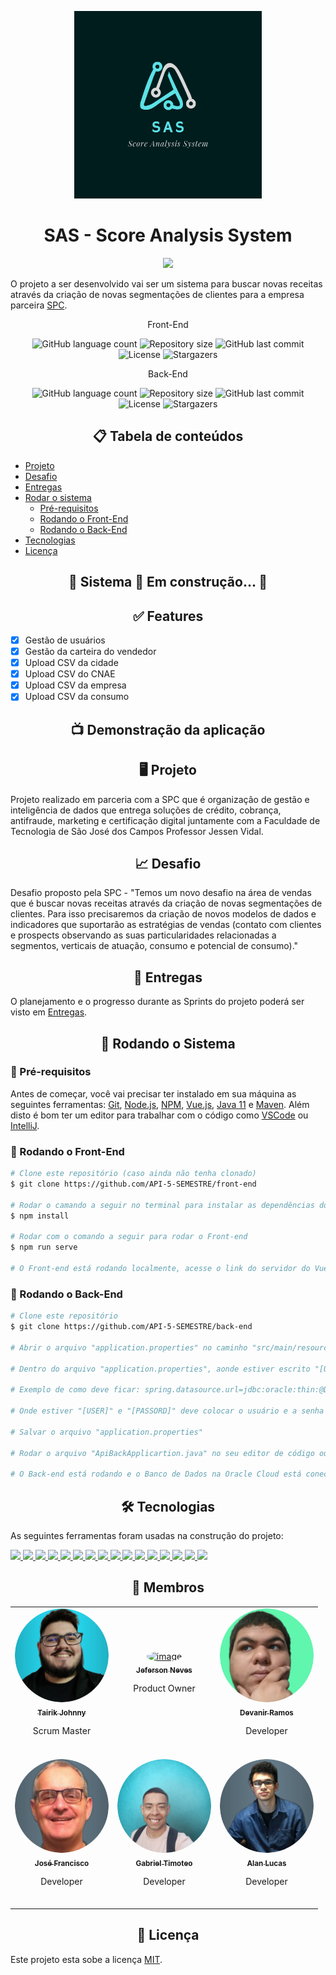 <p align="center"> <img src="logo/logo.jpeg" alt="Sas" class="center" width=300/> </p>

<h1 align="center">SAS - Score Analysis System</h1>

<p align="center">
<a href="https://score-analysis-system-front.herokuapp.com/">
  <img src="https://img.shields.io/static/v1?label=Front-End&message=Clique_para_acessar&color=430098&style=for-the-badge&logo=heroku"/>
</a>
</p>

O projeto a ser desenvolvido vai ser um sistema para buscar novas receitas através da criação de novas
segmentações de clientes para a empresa parceira [SPC](https://www.spcbrasil.org.br/).

<p align="center">Front-End</p>
<p align="center">
  <img alt="GitHub language count" src="https://img.shields.io/github/languages/count/API-5-SEMESTRE/front-end?color=%2304D361">

  <img alt="Repository size" src="https://img.shields.io/github/repo-size/API-5-SEMESTRE/front-end">

  <img alt="GitHub last commit" src="https://img.shields.io/github/last-commit/API-5-SEMESTRE/front-end">
    
  <img alt="License" src="https://img.shields.io/badge/license-MIT-brightgreen">

   <img alt="Stargazers" src="https://img.shields.io/github/stars/API-5-SEMESTRE/front-end?style=social">
</p>
<p align="center">Back-End</p>
<p align="center">
  <img alt="GitHub language count" src="https://img.shields.io/github/languages/count/API-5-SEMESTRE/back-end?color=%2304D361">

  <img alt="Repository size" src="https://img.shields.io/github/repo-size/API-5-SEMESTRE/back-end">

  <img alt="GitHub last commit" src="https://img.shields.io/github/last-commit/API-5-SEMESTRE/back-end">
    
  <img alt="License" src="https://img.shields.io/badge/license-MIT-brightgreen">
 
  <img alt="Stargazers" src="https://img.shields.io/github/stars/API-5-SEMESTRE/back-end?style=social">
</p>

<h2 align="center">📋 Tabela de conteúdos</h2>

<!--ts-->
   * [Projeto](#projeto-)
   * [Desafio](#desafio-)
   * [Entregas](#entregas-)
   * [Rodar o sistema](#Rodando-o-Sistema-)
      * [Pré-requisitos](#pre-requisitos)
      * [Rodando o Front-End](#Rodando-o-Front-End)
      * [Rodando o Back-End](#Rodando-o-Back-End)
   * [Tecnologias](#tecnologias-)
   * [Licença](#licença-)
<!--te-->

<h2 align="center">🚧  Sistema 🚀 Em construção...  🚧</h2>

<h2 align="center">✅ Features</h2>

- [x] Gestão de usuários
- [x] Gestão da carteira do vendedor
- [x] Upload CSV da cidade
- [x] Upload CSV do CNAE
- [x] Upload CSV da empresa
- [x] Upload CSV da consumo

<h2 align="center">📺 Demonstração da aplicação</h2>

<h2 align="center">🖥 Projeto</h2>

Projeto realizado em parceria com a SPC que é organização de gestão e inteligência de dados que entrega soluções de crédito, cobrança, antifraude, marketing e certificação digital juntamente com a Faculdade de Tecnologia de São José dos Campos Professor Jessen Vidal.

<h2 align="center">📈 Desafio</h2>

Desafio proposto pela SPC - "Temos um novo desafio na área de vendas que é buscar novas receitas através da criação de novas segmentações de clientes. Para isso precisaremos da criação de novos modelos de dados e indicadores que suportarão as estratégias de vendas (contato com clientes e prospects observando as suas particularidades relacionadas a segmentos, verticais de atuação, consumo e potencial de consumo)."

<h2 align="center">💎 Entregas</h2>

O planejamento e o progresso durante as Sprints do projeto poderá ser visto em [Entregas](https://github.com/API-5-SEMESTRE/documentacao/wiki/Entregas).

<h2 align="center">🚀 Rodando o Sistema</h2>

<h3>📑 Pré-requisitos</h3>

Antes de começar, você vai precisar ter instalado em sua máquina as seguintes ferramentas:
[Git](https://git-scm.com), [Node.js](https://nodejs.org/en/), [NPM](https://www.npmjs.com/), [Vue.js](https://vuejs.org/), [Java 11](https://www.java.com/pt-BR/) e [Maven](https://maven.apache.org/).
Além disto é bom ter um editor para trabalhar com o código como [VSCode](https://code.visualstudio.com/) ou [IntelliJ](https://www.jetbrains.com/pt-br/idea/).

<h3>🎲 Rodando o Front-End</h3>

```bash
# Clone este repositório (caso ainda não tenha clonado)
$ git clone https://github.com/API-5-SEMESTRE/front-end

# Rodar o camando a seguir no terminal para instalar as dependências do NPM
$ npm install

# Rodar com o comando a seguir para rodar o Front-end
$ npm run serve

# O Front-end está rodando localmente, acesse o link do servidor do Vue.js
```

<h3>🎲 Rodando o Back-End</h3>

```bash
# Clone este repositório
$ git clone https://github.com/API-5-SEMESTRE/back-end

# Abrir o arquivo "application.properties" no caminho "src/main/resources/"

# Dentro do arquivo "application.properties", aonde estiver escrito "[URL]" apagar e colocar "jdbc:oracle:thin:@DB202203301935_medium?TNS_ADMIN=./key"

# Exemplo de como deve ficar: spring.datasource.url=jdbc:oracle:thin:@DB202203301935_medium?TNS_ADMIN=./key

# Onde estiver "[USER]" e "[PASSORD]" deve colocar o usuário e a senha

# Salvar o arquivo "application.properties"

# Rodar o arquivo "ApiBackApplicartion.java" no seu editor de código ou IDE

# O Back-end está rodando e o Banco de Dados na Oracle Cloud está conectado
```

<h2 align="center">🛠 Tecnologias</h2>

As seguintes ferramentas foram usadas na construção do projeto:

<a href="https://vuejs.org/">
  <img src="https://img.shields.io/static/v1?label=Vue.js&message=Front-End&color=4FC08D&style=for-the-badge&logo=Vue.js"/>
</a>
<a href="https://www.javascript.com/">
  <img src="https://img.shields.io/static/v1?label=JavaScript&message=Front-End&color=F7DF1E&style=for-the-badge&logo=JavaScript"/>
</a>
<a href="https://nodejs.org/en/">
<img src="https://img.shields.io/static/v1?label=Node.js&message=Front-End&color=339933&style=for-the-badge&logo=Node.js"/>
</a>
<a href="https://www.npmjs.com/">
<img src="https://img.shields.io/static/v1?label=NPM&message=Front-End&color=CB3837&style=for-the-badge&logo=npm"/>
</a>
<a href="https://www.java.com/pt-BR/">
<img src="https://img.shields.io/static/v1?label=Java_11&message=Back-End&color=007396&style=for-the-badge&logo=Java"/>
</a>
<a href="https://maven.apache.org/">
<img src="https://img.shields.io/static/v1?label=Maven&message=Back-End&color=C71A36&style=for-the-badge&logo=Apache Maven"/>
</a>
<a href="https://spring.io/projects/spring-boot">
<img src="https://img.shields.io/static/v1?label=Spring_Boot&message=Back-End&color=6DB33F&style=for-the-badge&logo=Spring"/>
</a>
<a href="https://www.python.org/">
  <img src="https://img.shields.io/static/v1?label=Python&message=Análise_de_Dados&color=3776AB&style=for-the-badge&logo=Python"/>
</a>
<a href="https://flask.palletsprojects.com/en/2.1.x/">
  <img src="https://img.shields.io/static/v1?label=Flask&message=Análise_de_Dados&color=000000&style=for-the-badge&logo=Flask"/>
</a>
<a href="https://pandas.pydata.org/">
  <img src="https://img.shields.io/static/v1?label=Pandas&message=Análise_de_Dados&color=150458&style=for-the-badge&logo=pandas"/>
</a>
<a href="https://git-scm.com/">
  <img src="https://img.shields.io/static/v1?label=Git&message=DevOps&color=F05032&style=for-the-badge&logo=Git"/>
</a>
<a href="https://github.com/">
  <img src="https://img.shields.io/static/v1?label=GitHub&message=DevOps&color=181717&style=for-the-badge&logo=GitHub"/>
</a>
<a href="https://github.com/">
  <img src="https://img.shields.io/static/v1?label=Postman&message=DevOps&color=FF6C37&style=for-the-badge&logo=Postman"/>
</a>
<a href="https://www.oracle.com/br/cloud/">
<img src="https://img.shields.io/static/v1?label=Oracle_Cloud&message=Banco_de_Dados&color=F80000&style=for-the-badge&logo=Oracle"/>
</a>
<a href="https://www.atlassian.com/br/software/jira">
  <img src="https://img.shields.io/static/v1?label=Jira&message=Processo&color=0052CC&style=for-the-badge&logo=Jira Software"/>
</a>
<a href="https://www.heroku.com/">
  <img src="https://img.shields.io/static/v1?label=Heroku&message=Hospedagem&color=430098&style=for-the-badge&logo=Heroku"/>
</a>

<h2 align="center">👥 Membros</h2>

<table>
    <tr>
        <td align="center">
            <a href="https://linkedin.com/in/tairik-nishimura/">
                <img style="border-radius: 50%;" src="./fotos/tairik.png" width="150px;" height="150px;" alt="image" />
                <br />
                <sub>
                    <b>Tairik Johnny</b>
                </sub>
            </a>
            <br />
            <p>Scrum Master</p>
            <br />
        </td>
        <td align="center">
            <a href="https://www.linkedin.com/in/jeferson-tadeu-das-neves-a98343190/">
                <img style="border-radius: 50%;" src="./fotos/" width="150px;" height="150px;" alt="image" />
                <br />
                <sub>
                    <b>Jeferson Neves</b>
                </sub>
            </a>
            <br />
            <p>Product Owner</p>
            <br />
        </td>
        <td align="center">
            <a href="https://linkedin.com/in/devanir-ramos-junior/">
                <img style="border-radius: 50%;" src="./fotos/devanir.png" width="150px;" height="150px;" alt="image" />
                <br />
                <sub>
                    <b>Devanir Ramos</b>
                </sub>
            </a>
            <br />
            <p>Developer</p>
            <br />
        </td>
    </tr>
    <tr>
        <td align="center">
            <a href="https://www.linkedin.com/in/jos%C3%A9-francisco-forneiro-junior/">
                <img style="border-radius: 50%;" src="./fotos/jose.png" width="150px;" height="150px;" alt="image" />
                <br />
                <sub>
                    <b>José Francisco</b>
                </sub>
            </a>
            <br />
            <p>Developer</p>
            <br />
        </td>
        <td align="center">
            <a href="https://www.linkedin.com/in/gabriel-timoteo-santos/">
                <img style="border-radius: 50%;" src="./fotos/gabriel.png" width="150px;" height="150px;" alt="image" />
                <br />
                <sub>
                    <b>Gabriel Timoteo</b>
                </sub>
            </a>
            <br />
            <p>Developer</p>
            <br />
        </td>
        <td align="center">
            <a href="https://www.linkedin.com/in/alan-bezerra/">
                <img style="border-radius: 50%;" src="./fotos/alan.png" width="150px;" height="150px;" alt="image" />
                <br />
                <sub>
                    <b>Alan Lucas</b>
                </sub>
            </a>
            <br />
            <p>Developer</p>
            <br />
        </td>
    </tr>
</table>

<h2 align="center">📝 Licença</h2>

Este projeto esta sobe a licença [MIT](./LICENSE).